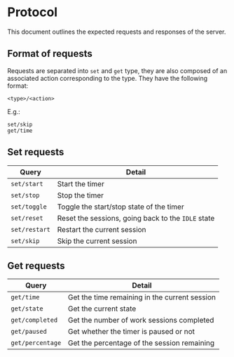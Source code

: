# Protocol

This document outlines the expected requests and responses of the server.

## Format of requests

Requests are separated into `set` and `get` type, they are also composed of an associated action corresponding to the type. They have the following format:
```
<type>/<action>
```

E.g.:
```
set/skip
get/time
```

## Set requests

| Query | Detail |
|---|---|
| `set/start` | Start the timer |
| `set/stop` | Stop the timer |
| `set/toggle` | Toggle the start/stop state of the timer |
| `set/reset` | Reset the sessions, going back to the `IDLE` state |
| `set/restart` | Restart the current session|
| `set/skip` | Skip the current session |

## Get requests

| Query | Detail |
|---|---|
| `get/time` | Get the time remaining in the current session |
| `get/state` | Get the current state |
| `get/completed` | Get the number of work sessions completed |
| `get/paused` | Get whether the timer is paused or not |
| `get/percentage` | Get the percentage of the session remaining |
